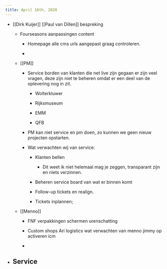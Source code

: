 ```yaml
---
title: April 16th, 2020
---
```


- [[Dirk Kuijer]] [[Paul van Dillen]] bespreking
	 - Fourseasons aanpassingen content 
		 - Homepage alle cms urls aangepast graag controleren. 

		 - 

	 - [[PM]]
		 - Service borden van klanten die net live zijn gegaan er zijn veel vragen, deze zijn niet te beheren omdat er een deel van de oplevering nog in zit.
			 - Wolterkluwer

			 - Rijksmuseum

			 - EMM

			 - QFB

		 - PM kan niet service en pm doen, zo kunnen we geen nieuw projecten opstarten. 

		 - Wat verwachten wij van service:
			 - Klanten bellen
				 - Dit weet ik niet helemaal mag je zeggen, transparant zijn en niets verzinnen.

			 - Beheren service board van wat er binnen komt

			 - Follow-up tickets en realign.

			 - Tickets inplannen;

	 - [[Menno]] 
		 - FNF verpakkingen schermen urenschatting

		 - Custom shops Ari logistics wat verwachten van menno jimmy op activeren icm 

		 - 

- Service
	 - 
